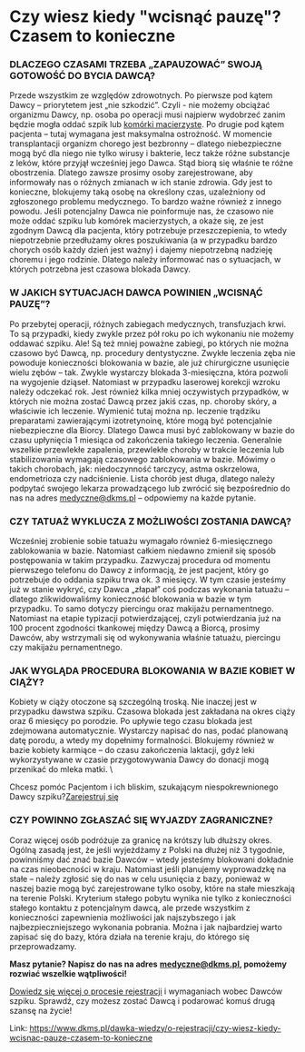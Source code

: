 # Czy wiesz kiedy "wcisnąć pauzę"? Czasem to konieczne

### DLACZEGO CZASAMI TRZEBA „ZAPAUZOWAĆ” SWOJĄ GOTOWOŚĆ DO BYCIA DAWCĄ?


Przede wszystkim ze względów zdrowotnych. Po pierwsze pod kątem Dawcy – priorytetem jest „nie szkodzić”. Czyli \- nie możemy obciążać organizmu Dawcy, np. osoba po operacji musi najpierw wydobrzeć zanim będzie mogła oddać szpik lub [komórki macierzyste](/dawka-wiedzy/o-nowotworach-krwi/co-to-sa-komorki-macierzyste "Co to są komórki macierzyste? "). Po drugie pod kątem pacjenta – tutaj wymagana jest maksymalna ostrożność. W momencie transplantacji organizm chorego jest bezbronny – dlatego niebezpieczne mogą być dla niego nie tylko wirusy i bakterie, lecz także różne substancje z leków, które przyjął wcześniej jego Dawca. Stąd biorą się właśnie te różne obostrzenia. Dlatego zawsze prosimy osoby zarejestrowane, aby informowały nas o różnych zmianach w ich stanie zdrowia. Gdy jest to konieczne, blokujemy taką osobę na określony czas, uzależniony od zgłoszonego problemu medycznego. To bardzo ważne również z innego powodu. Jeśli potencjalny Dawca nie poinformuje nas, że czasowo nie może oddać szpiku lub komórek macierzystych, a okaże się, ze jest zgodnym Dawcą dla pacjenta, który potrzebuje przeszczepienia, to wtedy niepotrzebnie przedłużamy okres poszukiwania (a w przypadku bardzo chorych osób każdy dzień jest ważny) i dajemy niepotrzebną nadzieję choremu i jego rodzinie. Dlatego należy informować nas o sytuacjach, w których potrzebna jest czasowa blokada Dawcy.


### W JAKICH SYTUACJACH DAWCA POWINIEN „WCISNĄĆ PAUZĘ”?


Po przebytej operacji, różnych zabiegach medycznych, transfuzjach krwi. To są przypadki, kiedy zwykle przez pół roku po ich wykonaniu nie możemy oddawać szpiku. Ale! Są też mniej poważne zabiegi, po których nie można czasowo być Dawcą, np. procedury dentystyczne. Zwykłe leczenia zęba nie powoduje konieczności blokowania w bazie, ale już chirurgiczne usunięcie wielu zębów – tak. Zwykle wystarczy blokada 3\-miesięczna, która pozwoli na wygojenie dziąseł. Natomiast w przypadku laserowej korekcji wzroku należy odczekać rok. Jest również kilka mniej oczywistych przypadków, w których nie można zostać Dawcą przez jakiś czas, np. choroby skóry, a właściwie ich leczenie. Wymienić tutaj można np. leczenie trądziku preparatami zawierającymi izotretynoinę, które mogą być potencjalnie niebezpieczne dla Biorcy. Dlatego Dawca musi być zablokowany w bazie do czasu upłynięcia 1 miesiąca od zakończenia takiego leczenia. Generalnie wszelkie przewlekłe zapalenia, przewlekłe choroby w trakcie leczenia lub stabilizowania wymagają czasowego zablokowania w bazie. Mówimy o takich chorobach, jak: niedoczynność tarczycy, astma oskrzelowa, endometrioza czy nadciśnienie. Lista chorób jest długa, dlatego należy podpytać swojego lekarza prowadzącego lub zwrócić się bezpośrednio do nas na adres [medyczne@dkms.pl](mailto:medyczne@dkms.pl) – odpowiemy na każde pytanie.


### CZY TATUAŻ WYKLUCZA Z MOŻLIWOŚCI ZOSTANIA DAWCĄ?


Wcześniej zrobienie sobie tatuażu wymagało również 6\-miesięcznego zablokowania w bazie. Natomiast całkiem niedawno zmienił się sposób postępowania w takim przypadku. Zazwyczaj procedura od momentu pierwszego telefonu do Dawcy z informacją, że jest pacjent, który go potrzebuje do oddania szpiku trwa ok. 3 miesięcy. W tym czasie jesteśmy już w stanie wykryć, czy Dawca „złapał” coś podczas wykonania tatuażu – dlatego zlikwidowaliśmy konieczność blokowania w bazie w tym przypadku. To samo dotyczy piercingu oraz makijażu pernamentnego. Natomiast na etapie typizacji potwierdzającej, czyli potwierdzania już na 100 procent zgodności tkankowej między Dawcą a Biorcą, prosimy Dawców, aby wstrzymali się od wykonywania właśnie tatuażu, piercingu czy makijażu pernamentnego.


### JAK WYGLĄDA PROCEDURA BLOKOWANIA W BAZIE KOBIET W CIĄŻY?


Kobiety w ciąży otoczone są szczególną troską. Nie inaczej jest w przypadku dawstwa szpiku. Czasowa blokada jest zakładana na okres ciąży oraz 6 miesięcy po porodzie. Po upływie tego czasu blokada jest zdejmowana automatycznie. Wystarczy napisać do nas, podać planowaną datę porodu, a wtedy my dopełnimy formalności. Blokujemy również w bazie kobiety karmiące – do czasu zakończenia laktacji, gdyż leki wykorzystywane w czasie przygotowywania Dawcy do donacji mogą przenikać do mleka matki. \\


Chcesz pomóc Pacjentom i ich bliskim, szukającym niespokrewnionego Dawcy szpiku?[Zarejestruj się](/zarejestruj-sie-teraz "Zarejestruj sie teraz")
### CZY POWINNO ZGŁASZAĆ SIĘ WYJAZDY ZAGRANICZNE?


Coraz więcej osób podróżuje za granicę na krótszy lub dłuższy okres. Ogólną zasadą jest, że jeśli wyjeżdżamy z Polski na dłużej niż 3 tygodnie, powinniśmy dać znać bazie Dawców – wtedy jesteśmy blokowani dokładnie na czas nieobecności w kraju. Natomiast jeśli planujemy wyprowadzkę na stałe – należy zgłosić się do nas w celu usunięcia z bazy, ponieważ w naszej bazie mogą być zarejestrowane tylko osoby, które na stałe mieszkają na terenie Polski. Kryterium stałego pobytu wynika nie tylko z konieczności stałego kontaktu z potencjalnym dawcą, ale przede wszystkim z konieczności zapewnienia możliwości jak najszybszego i jak najbezpieczniejszego wykonania pobrania. Można i jak najbardziej warto zapisać się do bazy, która działa na terenie kraju, do którego się przeprowadzamy.


**Masz pytanie? Napisz do nas na adres** [**medyczne@dkms.pl**](mailto:medyczne@dkms.pl)**, pomożemy rozwiać wszelkie wątpliwości!**


[Dowiedz się więcej o procesie rejestracji](https://www.dkms.pl/dawka-wiedzy/o-rejestracji) i wymaganiach wobec Dawców szpiku. Sprawdź, czy możesz zostać Dawcą i podarować komuś drugą szansę na życie!



Link: https://www.dkms.pl/dawka-wiedzy/o-rejestracji/czy-wiesz-kiedy-wcisnac-pauze-czasem-to-konieczne
